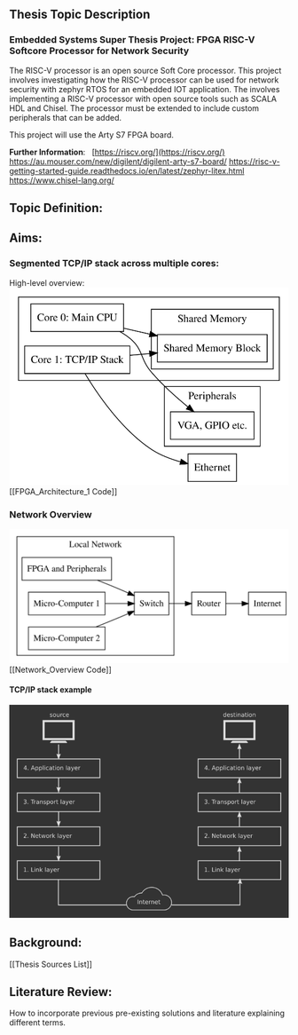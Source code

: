 ## Thesis Topic Description
### Embedded Systems Super Thesis Project: FPGA RISC-V Softcore Processor for Network Security

The RISC-V processor is an open source Soft Core processor. This project involves investigating how the RISC-V processor can be used for network security with zephyr RTOS for an embedded IOT application. The involves implementing a RISC-V processor with open source tools such as SCALA HDL and Chisel. The processor must be extended to include custom peripherals that can be added.

This project will use the Arty S7 FPGA board. 

**Further Information**:  
[https://riscv.org/](https://riscv.org/)  
https://au.mouser.com/new/digilent/digilent-arty-s7-board/
https://risc-v-getting-started-guide.readthedocs.io/en/latest/zephyr-litex.html
https://www.chisel-lang.org/
## Topic Definition:

## Aims:
### Segmented TCP/IP stack across multiple cores:
High-level overview:
![image info](./Figures/FPGA_Architecture_1.svg)
[[FPGA_Architecture_1 Code]]
### Network Overview
![image info](./Figures/Network_Overview.svg)
[[Network_Overview Code]]
#### TCP/IP stack example
![image info](./Figures/tcp-ip-end-to-end.png)
## Background:
[[Thesis Sources List]]

## Literature Review:
How to incorporate previous pre-existing solutions and literature explaining different terms.


